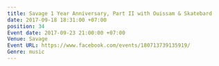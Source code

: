 ```yaml
---
title: Savage 1 Year Anniversary, Part II with Ouissam & Skatebard
date: 2017-09-18 18:31:00 +07:00
position: 34
Event date: 2017-09-23 21:00:00 +07:00
Venue: Savage
Event URL: https://www.facebook.com/events/180713739135919/
Genre: music
---
```



